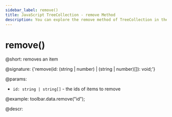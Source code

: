 ```yaml
---
sidebar_label: remove()
title: JavaScript TreeCollection - remove Method 
description: You can explore the remove method of TreeCollection in the documentation of the DHTMLX JavaScript UI library. Browse developer guides and API reference, try out code examples and live demos, and download a free 30-day evaluation version of DHTMLX Suite.
---
```


# remove()

@short: removes an item

@signature: {'remove(id: (string | number) | (string | number)[]): void;'}

@params:
- `id: string | string[]` - the ids of items to remove

@example:
toolbar.data.remove("id");

@descr:
